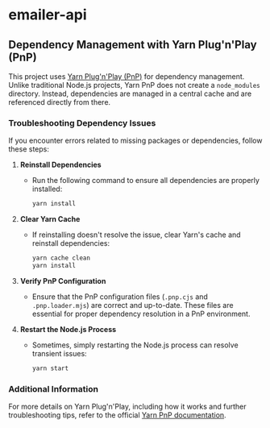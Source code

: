 # emailer-api

## Dependency Management with Yarn Plug'n'Play (PnP)

This project uses [Yarn Plug'n'Play (PnP)](https://yarnpkg.com/features/pnp) for dependency management. Unlike traditional Node.js projects, Yarn PnP does not create a `node_modules` directory. Instead, dependencies are managed in a central cache and are referenced directly from there.

### Troubleshooting Dependency Issues

If you encounter errors related to missing packages or dependencies, follow these steps:

1. **Reinstall Dependencies**
   - Run the following command to ensure all dependencies are properly installed:
     ```bash
     yarn install
     ```

2. **Clear Yarn Cache**
   - If reinstalling doesn't resolve the issue, clear Yarn's cache and reinstall dependencies:
     ```bash
     yarn cache clean
     yarn install
     ```

3. **Verify PnP Configuration**
   - Ensure that the PnP configuration files (`.pnp.cjs` and `.pnp.loader.mjs`) are correct and up-to-date. These files are essential for proper dependency resolution in a PnP environment.

4. **Restart the Node.js Process**
   - Sometimes, simply restarting the Node.js process can resolve transient issues:
     ```bash
     yarn start
     ```

### Additional Information

For more details on Yarn Plug'n'Play, including how it works and further troubleshooting tips, refer to the official [Yarn PnP documentation](https://yarnpkg.com/features/pnp).

